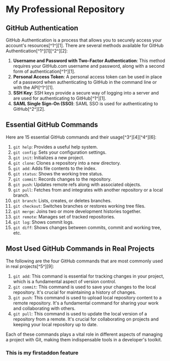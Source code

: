 # My Professional Repository

## GitHub Authentication

GitHub Authentication is a process that allows you to securely access your account's resources[^1^][1]. There are several methods available for GitHub Authentication[^1^][1][^2^][2]:

1. **Username and Password with Two-Factor Authentication**: This method requires your GitHub.com username and password, along with a second form of authentication[^1^][1].
2. **Personal Access Token**: A personal access token can be used in place of a password when authenticating to GitHub in the command line or with the API[^1^][1].
3. **SSH Key**: SSH keys provide a secure way of logging into a server and are used for authenticating to GitHub[^1^][1].
4. **SAML Single Sign-On (SSO)**: SAML SSO is used for authenticating to GitHub[^2^][2].

## Essential GitHub Commands

Here are 15 essential GitHub commands and their usage[^3^][4][^4^][6]:

1. `git help`: Provides a useful help system.
2. `git config`: Sets your configuration settings.
3. `git init`: Initializes a new project.
4. `git clone`: Clones a repository into a new directory.
5. `git add`: Adds file contents to the index.
6. `git status`: Shows the working tree status.
7. `git commit`: Records changes to the repository.
8. `git push`: Updates remote refs along with associated objects.
9. `git pull`: Fetches from and integrates with another repository or a local branch.
10. `git branch`: Lists, creates, or deletes branches.
11. `git checkout`: Switches branches or restores working tree files.
12. `git merge`: Joins two or more development histories together.
13. `git remote`: Manages set of tracked repositories.
14. `git log`: Shows commit logs.
15. `git diff`: Shows changes between commits, commit and working tree, etc.

## Most Used GitHub Commands in Real Projects

The following are the four GitHub commands that are most commonly used in real projects[^5^][9]:

1. `git add`: This command is essential for tracking changes in your project, which is a fundamental aspect of version control.
2. `git commit`: This command is used to save your changes to the local repository. It's crucial for maintaining a history of changes.
3. `git push`: This command is used to upload local repository content to a remote repository. It's a fundamental command for sharing your work and collaborating with others.
4. `git pull`: This command is used to update the local version of a repository from a remote. It's crucial for collaborating on projects and keeping your local repository up to date.

Each of these commands plays a vital role in different aspects of managing a project with Git, making them indispensable tools in a developer's toolkit.

### This is my firstaddon feature